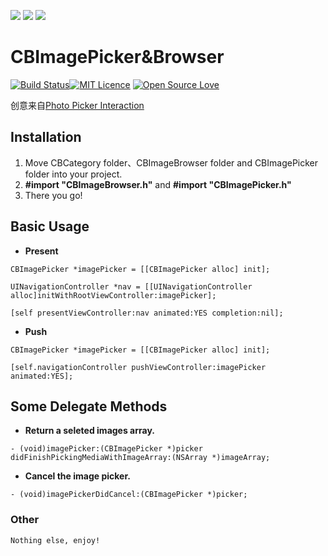 ![](http://ww1.sinaimg.cn/large/006tNc79gw1f6b3upjfi4j307v0a3gmo.jpg)
![](http://ww4.sinaimg.cn/large/006tNc79gw1f6b1k1bvtrj307v0a4aaz.jpg)
![](http://ww1.sinaimg.cn/large/006tNc79gw1f6b1k9dmhhj307v0a7ab6.jpg)

# CBImagePicker&Browser



[![Build Status](https://travis-ci.org/cbangchen/CBImagePicker.svg?branch=master.png)](https://travis-ci.org/cbangchen/CBImagePicker)[![MIT Licence](https://badges.frapsoft.com/os/mit/mit.svg?v=102)](https://opensource.org/licenses/mit-license.php) [![Open Source Love](https://badges.frapsoft.com/os/v2/open-source.svg?v=102)](https://github.com/ellerbrock/open-source-badge/)    

创意来自[Photo Picker Interaction](https://dribbble.com/shots/2362476-Photo-Picker-Interaction)

## Installation

1. Move CBCategory folder、CBImageBrowser folder and CBImagePicker folder into your project.
2. **#import "CBImageBrowser.h"** and **#import "CBImagePicker.h"**
3. There you go!

## Basic Usage

- **Present**

```
CBImagePicker *imagePicker = [[CBImagePicker alloc] init];

UINavigationController *nav = [[UINavigationController alloc]initWithRootViewController:imagePicker];

[self presentViewController:nav animated:YES completion:nil];
```

- **Push**

```
CBImagePicker *imagePicker = [[CBImagePicker alloc] init];

[self.navigationController pushViewController:imagePicker animated:YES];
```

## Some Delegate Methods

- **Return a seleted images array.**

```
- (void)imagePicker:(CBImagePicker *)picker didFinishPickingMediaWithImageArray:(NSArray *)imageArray;
```

- **Cancel the image picker.**

```
- (void)imagePickerDidCancel:(CBImagePicker *)picker;
```

### Other

```
Nothing else, enjoy!
```
